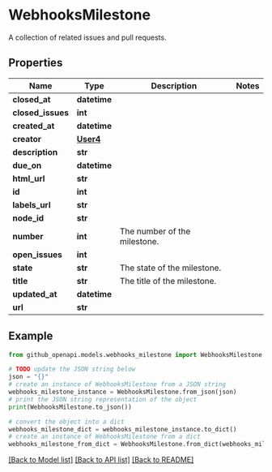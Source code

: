 # WebhooksMilestone

A collection of related issues and pull requests.

## Properties

Name | Type | Description | Notes
------------ | ------------- | ------------- | -------------
**closed_at** | **datetime** |  | 
**closed_issues** | **int** |  | 
**created_at** | **datetime** |  | 
**creator** | [**User4**](User4.md) |  | 
**description** | **str** |  | 
**due_on** | **datetime** |  | 
**html_url** | **str** |  | 
**id** | **int** |  | 
**labels_url** | **str** |  | 
**node_id** | **str** |  | 
**number** | **int** | The number of the milestone. | 
**open_issues** | **int** |  | 
**state** | **str** | The state of the milestone. | 
**title** | **str** | The title of the milestone. | 
**updated_at** | **datetime** |  | 
**url** | **str** |  | 

## Example

```python
from github_openapi.models.webhooks_milestone import WebhooksMilestone

# TODO update the JSON string below
json = "{}"
# create an instance of WebhooksMilestone from a JSON string
webhooks_milestone_instance = WebhooksMilestone.from_json(json)
# print the JSON string representation of the object
print(WebhooksMilestone.to_json())

# convert the object into a dict
webhooks_milestone_dict = webhooks_milestone_instance.to_dict()
# create an instance of WebhooksMilestone from a dict
webhooks_milestone_from_dict = WebhooksMilestone.from_dict(webhooks_milestone_dict)
```
[[Back to Model list]](../README.md#documentation-for-models) [[Back to API list]](../README.md#documentation-for-api-endpoints) [[Back to README]](../README.md)


